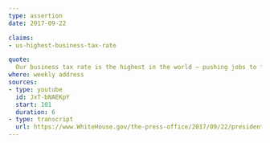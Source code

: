 ```yaml
---
type: assertion
date: 2017-09-22

claims:
- us-highest-business-tax-rate

quote:
  Our business tax rate is the highest in the world – pushing jobs to foreign countries.
where: weekly address
sources:
- type: youtube
  id: JxT-bNAEKpY
  start: 101
  duration: 6
- type: transcript
  url: https://www.WhiteHouse.gov/the-press-office/2017/09/22/president-donald-j-trumps-weekly-address
---
```

